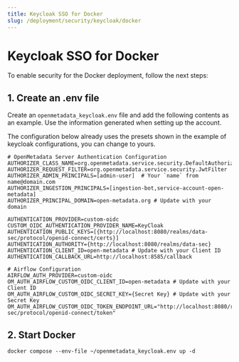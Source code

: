 ```yaml
---
title: Keycloak SSO for Docker
slug: /deployment/security/keycloak/docker
---
```


# Keycloak SSO for Docker

To enable security for the Docker deployment, follow the next steps:

## 1. Create an .env file

Create an `openmetadata_keycloak.env` file and add the following contents as an example. Use the information
generated when setting up the account.

The configuration below already uses the presets shown in the example of keycloak configurations, you can change to yours.

```shell
# OpenMetadata Server Authentication Configuration
AUTHORIZER_CLASS_NAME=org.openmetadata.service.security.DefaultAuthorizer
AUTHORIZER_REQUEST_FILTER=org.openmetadata.service.security.JwtFilter
AUTHORIZER_ADMIN_PRINCIPALS=[admin-user]  # Your `name` from name@domain.com
AUTHORIZER_INGESTION_PRINCIPALS=[ingestion-bot,service-account-open-metadata]
AUTHORIZER_PRINCIPAL_DOMAIN=open-metadata.org # Update with your domain

AUTHENTICATION_PROVIDER=custom-oidc
CUSTOM_OIDC_AUTHENTICATION_PROVIDER_NAME=KeyCloak
AUTHENTICATION_PUBLIC_KEYS=[{http://localhost:8080/realms/data-sec/protocol/openid-connect/certs}]
AUTHENTICATION_AUTHORITY={http://localhost:8080/realms/data-sec}
AUTHENTICATION_CLIENT_ID=open-metadata # Update with your Client ID
AUTHENTICATION_CALLBACK_URL=http://localhost:8585/callback

# Airflow Configuration
AIRFLOW_AUTH_PROVIDER=custom-oidc
OM_AUTH_AIRFLOW_CUSTOM_OIDC_CLIENT_ID=open-metadata # Update with your Client ID
OM_AUTH_AIRFLOW_CUSTOM_OIDC_SECRET_KEY={Secret Key} # Update with your Secret Key
OM_AUTH_AIRFLOW_CUSTOM_OIDC_TOKEN_ENDPOINT_URL="http://localhost:8080/realms/data-sec/protocol/openid-connect/token"
```

## 2. Start Docker

```commandline
docker compose --env-file ~/openmetadata_keycloak.env up -d
```
